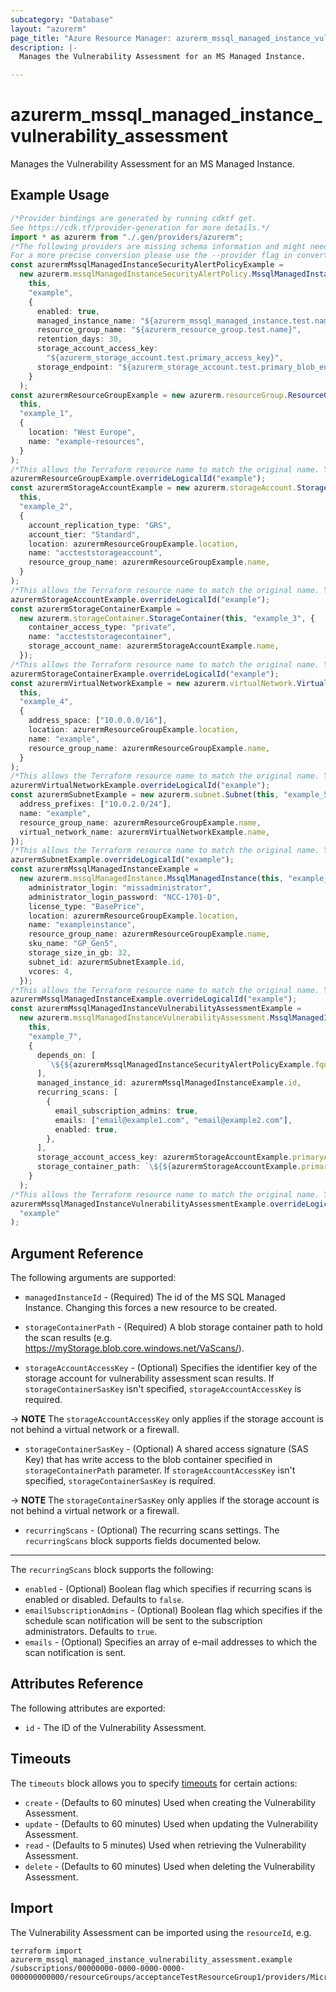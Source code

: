 ```yaml
---
subcategory: "Database"
layout: "azurerm"
page_title: "Azure Resource Manager: azurerm_mssql_managed_instance_vulnerability_assessment"
description: |-
  Manages the Vulnerability Assessment for an MS Managed Instance.

---
```


# azurerm\_mssql\_managed\_instance\_vulnerability\_assessment

Manages the Vulnerability Assessment for an MS Managed Instance.

## Example Usage

```typescript
/*Provider bindings are generated by running cdktf get.
See https://cdk.tf/provider-generation for more details.*/
import * as azurerm from "./.gen/providers/azurerm";
/*The following providers are missing schema information and might need manual adjustments to synthesize correctly: azurerm.
For a more precise conversion please use the --provider flag in convert.*/
const azurermMssqlManagedInstanceSecurityAlertPolicyExample =
  new azurerm.mssqlManagedInstanceSecurityAlertPolicy.MssqlManagedInstanceSecurityAlertPolicy(
    this,
    "example",
    {
      enabled: true,
      managed_instance_name: "${azurerm_mssql_managed_instance.test.name}",
      resource_group_name: "${azurerm_resource_group.test.name}",
      retention_days: 30,
      storage_account_access_key:
        "${azurerm_storage_account.test.primary_access_key}",
      storage_endpoint: "${azurerm_storage_account.test.primary_blob_endpoint}",
    }
  );
const azurermResourceGroupExample = new azurerm.resourceGroup.ResourceGroup(
  this,
  "example_1",
  {
    location: "West Europe",
    name: "example-resources",
  }
);
/*This allows the Terraform resource name to match the original name. You can remove the call if you don't need them to match.*/
azurermResourceGroupExample.overrideLogicalId("example");
const azurermStorageAccountExample = new azurerm.storageAccount.StorageAccount(
  this,
  "example_2",
  {
    account_replication_type: "GRS",
    account_tier: "Standard",
    location: azurermResourceGroupExample.location,
    name: "accteststorageaccount",
    resource_group_name: azurermResourceGroupExample.name,
  }
);
/*This allows the Terraform resource name to match the original name. You can remove the call if you don't need them to match.*/
azurermStorageAccountExample.overrideLogicalId("example");
const azurermStorageContainerExample =
  new azurerm.storageContainer.StorageContainer(this, "example_3", {
    container_access_type: "private",
    name: "accteststoragecontainer",
    storage_account_name: azurermStorageAccountExample.name,
  });
/*This allows the Terraform resource name to match the original name. You can remove the call if you don't need them to match.*/
azurermStorageContainerExample.overrideLogicalId("example");
const azurermVirtualNetworkExample = new azurerm.virtualNetwork.VirtualNetwork(
  this,
  "example_4",
  {
    address_space: ["10.0.0.0/16"],
    location: azurermResourceGroupExample.location,
    name: "example",
    resource_group_name: azurermResourceGroupExample.name,
  }
);
/*This allows the Terraform resource name to match the original name. You can remove the call if you don't need them to match.*/
azurermVirtualNetworkExample.overrideLogicalId("example");
const azurermSubnetExample = new azurerm.subnet.Subnet(this, "example_5", {
  address_prefixes: ["10.0.2.0/24"],
  name: "example",
  resource_group_name: azurermResourceGroupExample.name,
  virtual_network_name: azurermVirtualNetworkExample.name,
});
/*This allows the Terraform resource name to match the original name. You can remove the call if you don't need them to match.*/
azurermSubnetExample.overrideLogicalId("example");
const azurermMssqlManagedInstanceExample =
  new azurerm.mssqlManagedInstance.MssqlManagedInstance(this, "example_6", {
    administrator_login: "missadministrator",
    administrator_login_password: "NCC-1701-D",
    license_type: "BasePrice",
    location: azurermResourceGroupExample.location,
    name: "exampleinstance",
    resource_group_name: azurermResourceGroupExample.name,
    sku_name: "GP_Gen5",
    storage_size_in_gb: 32,
    subnet_id: azurermSubnetExample.id,
    vcores: 4,
  });
/*This allows the Terraform resource name to match the original name. You can remove the call if you don't need them to match.*/
azurermMssqlManagedInstanceExample.overrideLogicalId("example");
const azurermMssqlManagedInstanceVulnerabilityAssessmentExample =
  new azurerm.mssqlManagedInstanceVulnerabilityAssessment.MssqlManagedInstanceVulnerabilityAssessment(
    this,
    "example_7",
    {
      depends_on: [
        `\${${azurermMssqlManagedInstanceSecurityAlertPolicyExample.fqn}}`,
      ],
      managed_instance_id: azurermMssqlManagedInstanceExample.id,
      recurring_scans: [
        {
          email_subscription_admins: true,
          emails: ["email@example1.com", "email@example2.com"],
          enabled: true,
        },
      ],
      storage_account_access_key: azurermStorageAccountExample.primaryAccessKey,
      storage_container_path: `\${${azurermStorageAccountExample.primaryBlobEndpoint}}\${${azurermStorageContainerExample.name}}/`,
    }
  );
/*This allows the Terraform resource name to match the original name. You can remove the call if you don't need them to match.*/
azurermMssqlManagedInstanceVulnerabilityAssessmentExample.overrideLogicalId(
  "example"
);

```

## Argument Reference

The following arguments are supported:

*   `managedInstanceId` - (Required) The id of the MS SQL Managed Instance. Changing this forces a new resource to be created.

*   `storageContainerPath` - (Required) A blob storage container path to hold the scan results (e.g. <https://myStorage.blob.core.windows.net/VaScans/>).

*   `storageAccountAccessKey` - (Optional) Specifies the identifier key of the storage account for vulnerability assessment scan results. If `storageContainerSasKey` isn't specified, `storageAccountAccessKey` is required.

\-> **NOTE** The `storageAccountAccessKey` only applies if the storage account is not behind a virtual network or a firewall.

* `storageContainerSasKey` - (Optional) A shared access signature (SAS Key) that has write access to the blob container specified in `storageContainerPath` parameter. If `storageAccountAccessKey` isn't specified, `storageContainerSasKey` is required.

\-> **NOTE** The `storageContainerSasKey` only applies if the storage account is not behind a virtual network or a firewall.

* `recurringScans` - (Optional) The recurring scans settings. The `recurringScans` block supports fields documented below.

***

The `recurringScans` block supports the following:

* `enabled` - (Optional) Boolean flag which specifies if recurring scans is enabled or disabled. Defaults to `false`.
* `emailSubscriptionAdmins` - (Optional) Boolean flag which specifies if the schedule scan notification will be sent to the subscription administrators. Defaults to `true`.
* `emails` - (Optional) Specifies an array of e-mail addresses to which the scan notification is sent.

## Attributes Reference

The following attributes are exported:

* `id` - The ID of the Vulnerability Assessment.

## Timeouts

The `timeouts` block allows you to specify [timeouts](https://www.terraform.io/language/resources/syntax#operation-timeouts) for certain actions:

* `create` - (Defaults to 60 minutes) Used when creating the Vulnerability Assessment.
* `update` - (Defaults to 60 minutes) Used when updating the Vulnerability Assessment.
* `read` - (Defaults to 5 minutes) Used when retrieving the Vulnerability Assessment.
* `delete` - (Defaults to 60 minutes) Used when deleting the Vulnerability Assessment.

## Import

The Vulnerability Assessment can be imported using the `resourceId`, e.g.

```shell
terraform import azurerm_mssql_managed_instance_vulnerability_assessment.example /subscriptions/00000000-0000-0000-0000-000000000000/resourceGroups/acceptanceTestResourceGroup1/providers/Microsoft.Sql/managedInstances/instance1/vulnerabilityAssessments/Default
```
